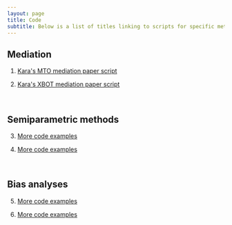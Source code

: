 ```yaml
---
layout: page
title: Code
subtitle: Below is a list of titles linking to scripts for specific methods this group has developed
---
```


## Mediation

1. [Kara's MTO mediation paper script](https://github.com/kararudolph/code-for-papers/blob/master/MTOmediationpaper.R)
  
2. [Kara's XBOT mediation paper script](https://github.com/kararudolph/code-for-papers/blob/master/XBOTmediation.R)
  <p>&nbsp;</p>

## Semiparametric methods

3. [More code examples](https://github.com/kararudolph/code-for-papers/blob/master/XBOTmediation.R)

4. [More code examples](https://github.com/kararudolph/code-for-papers/blob/master/XBOTmediation.R)
  <p>&nbsp;</p>

## Bias analyses

5. [More code examples](https://github.com/kararudolph/code-for-papers/blob/master/XBOTmediation.R)

6. [More code examples](https://github.com/kararudolph/code-for-papers/blob/master/XBOTmediation.R)
  <p>&nbsp;</p>

